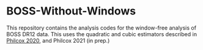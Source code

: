 # BOSS-Without-Windows

This repository contains the analysis codes for the window-free analysis of BOSS DR12 data. This uses the quadratic and cubic estimators described in [Philcox 2020](https://arxiv.org/abs/2012.09389), and Philcox 2021 (in prep.)
